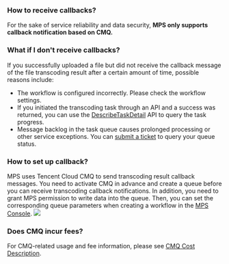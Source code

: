 ### How to receive callbacks?

For the sake of service reliability and data security, **MPS only supports callback notification based on CMQ.**

### What if I don't receive callbacks?

If you successfully uploaded a file but did not receive the callback message of the file transcoding result after a certain amount of time, possible reasons include:

  - The workflow is configured incorrectly. Please check the workflow settings.
  - If you initiated the transcoding task through an API and a success was returned, you can use the [DescribeTaskDetail](https://cloud.tencent.com/document/product/862/37035) API to query the task progress.
  - Message backlog in the task queue causes prolonged processing or other service exceptions. You can [submit a ticket](https://cloud.tencent.com/workorder/category) to query your queue status.

### How to set up callback?

MPS uses Tencent Cloud CMQ to send transcoding result callback messages. You need to activate CMQ in advance and create a queue before you can receive transcoding callback notifications. In addition, you need to grant MPS permission to write data into the queue. Then, you can set the corresponding queue parameters when creating a workflow in the [MPS Console](https://console.cloud.tencent.com/mps).
![](https://main.qcloudimg.com/raw/287a7f5024e3556abadd8023fbd0822a.png)

### Does CMQ incur fees?

For CMQ-related usage and fee information, please see [CMQ Cost Description](https://intl.cloud.tencent.com/document/product/406/13648).

